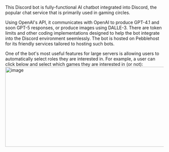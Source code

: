 This Discord bot is fully-functional AI chatbot integrated into Discord, the popular chat service that is primarily used in gaming circles.

Using OpenAI's API, it communicates with OpenAI to produce GPT-4.1 and soon GPT-5 responses, or produce images using DALLE-3. There are token limits and other coding implementations designed to help the bot integrate into the Discord environment seemlessly. The bot is hosted on Pebblehost for its friendly services tailored to hosting such bots.

One of the bot's most useful features for large servers is allowing users to automatically select roles they are interested in. For example, a user can click below and select which games they are interested in (or not):
<img width="534" height="254" alt="image" src="https://github.com/user-attachments/assets/e39a23f2-3350-4b42-9032-23f50fe2b21f" />
